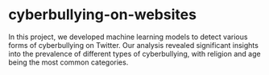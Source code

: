 # cyberbullying-on-websites
In this project, we developed machine learning models to detect various forms of cyberbullying on Twitter. Our analysis revealed significant insights into the prevalence of different types of cyberbullying, with religion and age being the most common categories. 

